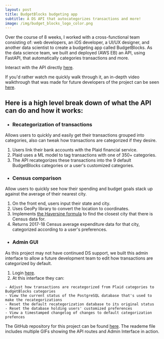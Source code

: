 ```yaml
---
layout: post
title: BudgetBlocks budgeting app
subtitle: A DS API that autocategorizes transactions and more!
image: /img/budget_blocks_logo_color.png
---
```


Over the course of 8 weeks, I worked with a cross-functional team consisting of: web developers, an iOS developer, a UI/UX designer, and another data scientist to create a budgeting app called BudgetBlocks.
As the data science team, we built and deployed (AWS EB) an API, using FastAPI, that automatically categories transactions and more.

Interact with the API directly [here](https://api.budgetblocks.org/docs).

If you'd rather watch me quickly walk through it, an in-depth video walkthrough that was made for future developers of the project can be seen [here](https://www.youtube.com/watch?v=cf3lLvb7I3s).

## Here is a high level break down of what the API can do and how it works:
* ### Recategorization of transactions  
Allows users to quickly and easily get their transactions grouped into categories, also can tweak how transactions are categorized if they desire.
  1. Users link their bank accounts with the Plaid financial service.
  2. Plaid uses a ML model to tag transactions with one of 350+ categories.
  3. The API recategorizes these transactions into the 9 default BudgetBlocks categories or a user's customized categories.
* ### Census comparison  
Allow users to quickly see how their spending and budget goals stack up against the average of their nearest city.
  1. On the front end, users input their state and city.
  2. Uses GeoPy library to convert the location to coordinates.
  3. Implements [the Haversine formula](https://en.wikipedia.org/wiki/Haversine_formula) to find the closest city that there is Census data for.
  4. Returns 2017-18 Census average expenditure data for that city, categorized according to a user's preferences.
* ### Admin GUI  
As this project may not have continued DS support, we built this admin interface to allow a future development team to edit how transactions are categorized by default.
  1. Login [here](https://api.budgetblocks.org/admin).
  2. At this interface they can:
  
    - Adjust how transactions are recategorized from Plaid categories to BudgetBlocks categories  
    - View the current status of the PostgreSQL database that's used to make the recategorizations  
    - Reset the default recategorization database to its original status
    - Reset the database holding users' customized preferences
    - View a timestamped changelog of changes to default categorization prefences  

The GitHub repository for this project can be found [here](https://github.com/Lambda-School-Labs/budget-blocks-ds). The reademe file includes multiple GIFs showing the API routes and Admin Interface in action.
